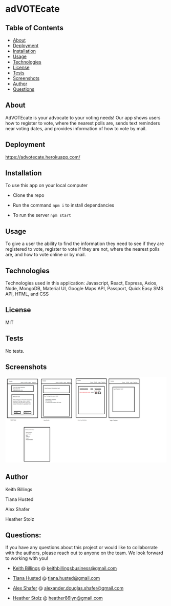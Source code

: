 # adVOTEcate

## Table of Contents 

* [About](#About)
* [Deployment](#Deployment)
* [Installation](#Installation)
* [Usage](#Usage)
* [Technologies](#Technologies)
* [License](#License)
* [Tests](#Tests)
* [Screenshots](#Screenshots)
* [Author](#Author)
* [Questions](#Questions)

## About 

AdVOTEcate is your advocate to your voting needs! Our app shows users how to register to vote, where the nearest polls are, sends text reminders near voting dates, and provides information of how to vote by mail.

## Deployment 

https://advotecate.herokuapp.com/

## Installation

To use this app on your local computer 

* Clone the repo

* Run the command ``` npm i ``` to install dependancies 

* To run the server ``` npm start ``` 
    
## Usage
    
To give a user the ability to find the information they need to see if they are registered to vote, register to vote if they are not, where the nearest polls are, and how to vote online or by mail. 

## Technologies 
    
Technologies used in this application: Javascript, React, Express, Axios, Node, MongoDB, Material UI, Google Maps API, Passport, Quick Easy SMS API, HTML, and CSS

## License
    
MIT     

## Tests

No tests.

## Screenshots

![screenshot](./screenshot.png)

## Author

Keith Billings

Tiana Husted

Alex Shafer

Heather Stolz
    
## Questions: 
    
If you have any questions about this project or would like to collaborrate with the authors, please reach out to anyone on the team. We look forward to working with you!

- [Keith Billings](https://github.com/KeithBillings) @ keithbillingsbusiness@gmail.com

- [Tiana Husted](https://github.com/thusted) @ tiana.husted@gmail.com

- [Alex Shafer](https://github.com/AlexShafer) @ alexander.douglas.shafer@gmail.com

- [Heather Stolz](https://github.com/Wanderingtech) @ heather86lyn@gmail.com